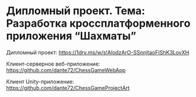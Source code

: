 # Дипломный проект. Тема: Разработка кроссплатформенного приложения “Шахматы” 

Дипломный проект:
https://1drv.ms/w/s!AlodzArO-SSnnjtaoFIShK3LovXH

Клиент-серверное веб-приложение:
https://github.com/dante72/ChessGameWebApp

Клиент Unity-приложение:
https://github.com/dante72/ChessGameProjectArt
